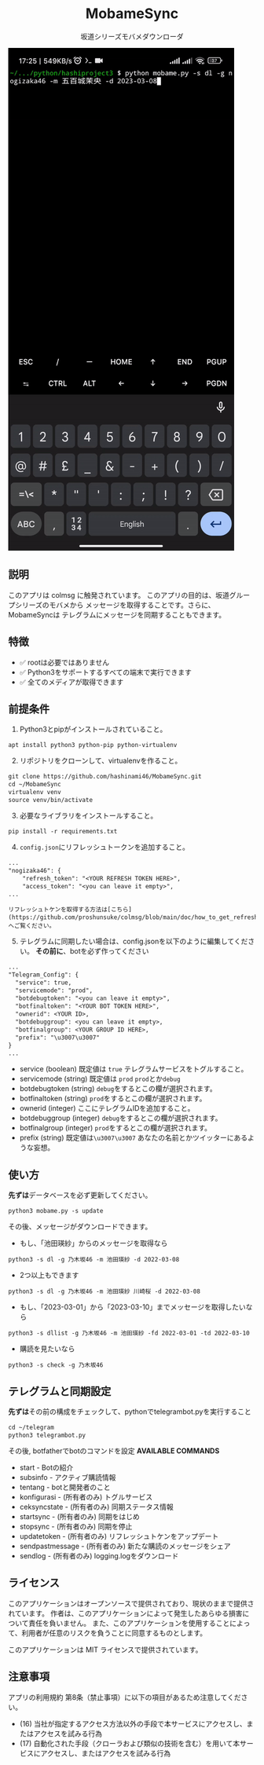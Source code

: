 <div align="center">
  <h1><strong>MobameSync</strong></h1>
  
  坂道シリーズモバメダウンローダ
  
</div>

![demo](https://github.com/hashinami46/MobameSync/blob/84e7808cc87ec4bebf25d88998ca0e073e6ffd02/demo.gif)
## 説明
このアプリは colmsg に触発されています。
このアプリの目的は、坂道グループシリーズのモバメから
メッセージを取得することです。さらに、MobameSyncは
テレグラムにメッセージを同期することもできます。

## 特徴
* ✅ rootは必要ではありません
* ✅ Python3をサポートするすべての端末で実行できます
* ✅ 全てのメディアが取得できます

## 前提条件

1. Python3とpipがインストールされていること。
  ```shell script
  apt install python3 python-pip python-virtualenv
  ```

2. リポジトリをクローンして、virtualenvを作ること。
  ```shell script
  git clone https://github.com/hashinami46/MobameSync.git
  cd ~/MobameSync
  virtualenv venv
  source venv/bin/activate
  ```

3. 必要なライブラリをインストールすること。
  ```shell script 
  pip install -r requirements.txt
  ```

4. `config.json`にリフレッシュトークンを追加すること。
  ```shell script 
  ...
  "nogizaka46": {
      "refresh_token": "<YOUR REFRESH TOKEN HERE>",
      "access_token": "<you can leave it empty>",
  ...
  ```
    リフレッシュトケンを取得する方法は[こちら](https://github.com/proshunsuke/colmsg/blob/main/doc/how_to_get_refresh_token.md)へご覧ください。

5. テレグラムに同期したい場合は、config.jsonを以下のように編集してください。
  **その前に**、botを必ず作ってください
  ```shell script
  ...
  "Telegram_Config": {
    "service": true,
    "servicemode": "prod", 
    "botdebugtoken": "<you can leave it empty>", 
    "botfinaltoken": "<YOUR BOT TOKEN HERE>",
    "ownerid": <YOUR ID>,
    "botdebuggroup": <you can leave it empty>,
    "botfinalgroup": <YOUR GROUP ID HERE>,
    "prefix": "\u3007\u3007"
  }
  ...
  ```
 
  - service (boolean)
    既定値は `true`
    テレグラムサービスをトグルすること。
  - servicemode (string)
    既定値は `prod`
    `prod`とか`debug`
  - botdebugtoken (string)
    `debug`をするとこの欄が選択されます。
  - botfinaltoken (string)
    `prod`をするとこの欄が選択されます。
  - ownerid (integer)
    ここにテレグラムIDを追加すること。
  - botdebuggroup (integer)
    `debug`をするとこの欄が選択されます。
  - botfinalgroup (integer)
    `prod`をするとこの欄が選択されます。
  - prefix (string)
    既定値は`\u3007\u3007`
    あなたの名前とかツイッターにあるような妄想。

## 使い方

**先ずは**データベースを必ず更新してください。
  ```shell script
  python3 mobame.py -s update
  ```
その後、メッセージがダウンロードできます。
  - もし、「池田瑛紗」からのメッセージを取得なら
  ```shell script
  python3 -s dl -g 乃木坂46 -m 池田瑛紗 -d 2022-03-08
  ```
  - 2つ以上もできます
  ```shell script
  python3 -s dl -g 乃木坂46 -m 池田瑛紗 川崎桜 -d 2022-03-08
  ```
  - もし、「2023-03-01」から「2023-03-10」までメッセージを取得したいなら
  ```shell script
  python3 -s dllist -g 乃木坂46 -m 池田瑛紗 -fd 2022-03-01 -td 2022-03-10
  ```
  - 購読を見たいなら
  ```shell script
  python3 -s check -g 乃木坂46
  ```

## テレグラムと同期設定
**先ずは**その前の構成をチェックして、pythonでtelegrambot.pyを実行すること
  ```shell script
  cd ~/telegram
  python3 telegrambot.py
  ```
その後, botfatherでbotのコマンドを設定
  **AVAILABLE COMMANDS**
  - start - Botの紹介
  - subsinfo - アクティブ購読情報
  - tentang - botと開発者のこと
  - konfigurasi - (所有者のみ) トグルサービス
  - ceksyncstate - (所有者のみ) 同期ステータス情報
  - startsync - (所有者のみ) 同期をはじめ
  - stopsync - (所有者のみ) 同期を停止
  - updatetoken - (所有者のみ) リフレッシュトケンをアップデート
  - sendpastmessage - (所有者のみ) 新たな購読のメッセージをシェア
  - sendlog - (所有者のみ) logging.logをダウンロード


## ライセンス

このアプリケーションはオープンソースで提供されており、現状のままで提供されています。
作者は、このアプリケーションによって発生したあらゆる損害について責任を負いません。
また、このアプリケーションを使用することによって、利用者が任意のリスクを負うことに同意するものとします。

このアプリケーションは MIT ライセンスで提供されています。

## 注意事項
アプリの利用規約 第8条（禁止事項）に以下の項目があるため注意してください。
- (16) 当社が指定するアクセス方法以外の手段で本サービスにアクセスし、またはアクセスを試みる行為
- (17) 自動化された手段（クローラおよび類似の技術を含む）を用いて本サービスにアクセスし、またはアクセスを試みる行為
  